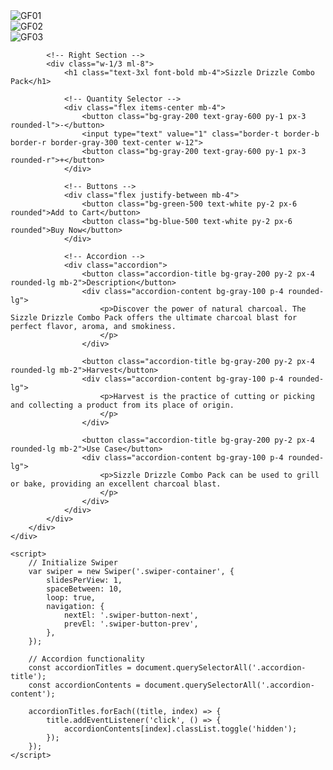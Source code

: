 <!DOCTYPE html>
<html lang="en">
<head>
    <meta charset="UTF-8">
    <meta name="viewport" content="width=device-width, initial-scale=1.0">
    <title>Graza - Product</title>
    <link href="https://cdn.jsdelivr.net/npm/tailwindcss@2.2.16/dist/tailwind.min.css" rel="stylesheet">
</head>
<body class="bg-gray-100">
    <div class="container mx-auto">
        <div class="flex">
            <!-- Carousel -->
            <div class="w-2/3">
                <div class="swiper-container">
                    <div class="swiper-wrapper">
                        <div class="swiper-slide">
                            <img src="https://www.graza.co/uploads/1080x675/Graza_GF01.jpg" alt="GF01">
                        </div>
                        <div class="swiper-slide">
                            <img src="https://www.graza.co/uploads/1080x675/Graza_GF02.jpg" alt="GF02">
                        </div>
                        <div class="swiper-slide">
                            <img src="https://www.graza.co/uploads/1080x675/Graza_GF03.jpg" alt="GF03">
                        </div>
                    </div>
                </div>
            </div>

            <!-- Right Section -->
            <div class="w-1/3 ml-8">
                <h1 class="text-3xl font-bold mb-4">Sizzle Drizzle Combo Pack</h1>

                <!-- Quantity Selector -->
                <div class="flex items-center mb-4">
                    <button class="bg-gray-200 text-gray-600 py-1 px-3 rounded-l">-</button>
                    <input type="text" value="1" class="border-t border-b border-r border-gray-300 text-center w-12">
                    <button class="bg-gray-200 text-gray-600 py-1 px-3 rounded-r">+</button>
                </div>

                <!-- Buttons -->
                <div class="flex justify-between mb-4">
                    <button class="bg-green-500 text-white py-2 px-6 rounded">Add to Cart</button>
                    <button class="bg-blue-500 text-white py-2 px-6 rounded">Buy Now</button>
                </div>

                <!-- Accordion -->
                <div class="accordion">
                    <button class="accordion-title bg-gray-200 py-2 px-4 rounded-lg mb-2">Description</button>
                    <div class="accordion-content bg-gray-100 p-4 rounded-lg">
                        <p>Discover the power of natural charcoal. The Sizzle Drizzle Combo Pack offers the ultimate charcoal blast for perfect flavor, aroma, and smokiness.
                        </p>
                    </div>

                    <button class="accordion-title bg-gray-200 py-2 px-4 rounded-lg mb-2">Harvest</button>
                    <div class="accordion-content bg-gray-100 p-4 rounded-lg">
                        <p>Harvest is the practice of cutting or picking and collecting a product from its place of origin. 
                        </p>
                    </div>

                    <button class="accordion-title bg-gray-200 py-2 px-4 rounded-lg mb-2">Use Case</button>
                    <div class="accordion-content bg-gray-100 p-4 rounded-lg">
                        <p>Sizzle Drizzle Combo Pack can be used to grill or bake, providing an excellent charcoal blast. 
                        </p>
                    </div>
                </div>
            </div>
        </div>
    </div>

    <script>
        // Initialize Swiper
        var swiper = new Swiper('.swiper-container', {
            slidesPerView: 1,
            spaceBetween: 10,
            loop: true,
            navigation: {
                nextEl: '.swiper-button-next',
                prevEl: '.swiper-button-prev',
            },
        });

        // Accordion functionality
        const accordionTitles = document.querySelectorAll('.accordion-title');
        const accordionContents = document.querySelectorAll('.accordion-content');

        accordionTitles.forEach((title, index) => {
            title.addEventListener('click', () => {
                accordionContents[index].classList.toggle('hidden');
            });
        });
    </script>
</body>
</html>
